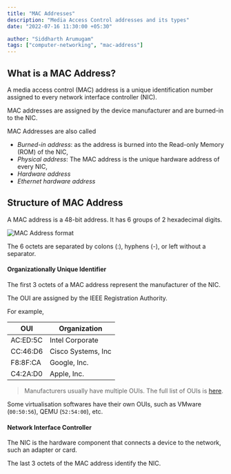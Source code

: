 ```yaml
---
title: "MAC Addresses"
description: "Media Access Control addresses and its types"
date: "2022-07-16 11:30:00 +05:30"

author: "Siddharth Arumugam"
tags: ["computer-networking", "mac-address"]
---
```


## What is a MAC Address?

A media access control (MAC) address is a unique identification number assigned to every network interface controller (NIC). 

MAC addresses are assigned by the device manufacturer and are burned-in to the NIC.

MAC Addresses are also called 

- _Burned-in address_: as the address is burned into the Read-only Memory (ROM) of the NIC,
- _Physical address_: The MAC address is the unique hardware address of every NIC,
- _Hardware address_
- _Ethernet hardware address_

## Structure of MAC Address

A MAC address is a 48-bit address. It has 6 groups of 2 hexadecimal digits.

![MAC Address format](https://cdn.jsdelivr.net/gh/0xMrNight/blog-images@master/2022/07/mac-addresses/mac-address.webp)

The 6 octets are separated by colons (:), hyphens (-), or left without a separator. 

#### Organizationally Unique Identifier 

The first 3 octets of a MAC address represent the manufacturer of the NIC.

The OUI are assigned by the IEEE Registration Authority.

For example, 

| OUI      | Organization       |
| ----     | ------------       |
| AC:ED:5C | Intel Corporate    |
| CC:46:D6 | Cisco Systems, Inc |
| F8:8F:CA | Google, Inc.       |
| C4:2A:D0 | Apple, Inc.        |

> Manufacturers usually have multiple OUIs. The full list of OUIs is [here](https://standards-oui.ieee.org/oui/oui.txt).

Some virtualisation softwares have their own OUIs, such as VMware (`00:50:56`), QEMU (`52:54:00`), etc.

#### Network Interface Controller

The NIC is the hardware component that connects a device to the network, such an adapter or card.

The last 3 octets of the MAC address identify the NIC.
